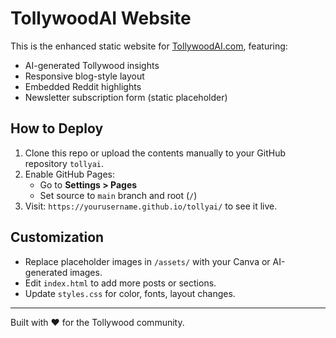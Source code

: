 # TollywoodAI Website

This is the enhanced static website for [TollywoodAI.com](https://tollywoodai.com), featuring:
- AI-generated Tollywood insights
- Responsive blog-style layout
- Embedded Reddit highlights
- Newsletter subscription form (static placeholder)

## How to Deploy

1. Clone this repo or upload the contents manually to your GitHub repository `tollyai`.
2. Enable GitHub Pages:
   - Go to **Settings > Pages**
   - Set source to `main` branch and root (`/`)
3. Visit: `https://yourusername.github.io/tollyai/` to see it live.

## Customization

- Replace placeholder images in `/assets/` with your Canva or AI-generated images.
- Edit `index.html` to add more posts or sections.
- Update `styles.css` for color, fonts, layout changes.

---

Built with ❤️ for the Tollywood community.